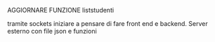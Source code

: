 AGGIORNARE FUNZIONE liststudenti

tramite sockets iniziare a pensare di fare front end e backend.
Server esterno con file json e funzioni